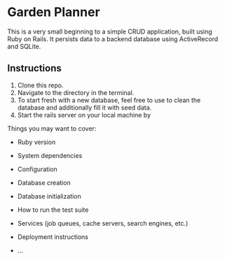 # Garden Planner

This is a very small beginning to a simple CRUD application, built using Ruby on Rails. It persists data to a backend database using ActiveRecord and SQLite.

## Instructions
1. Clone this repo.
1. Navigate to the directory in the terminal.
1. To start fresh with a new database, feel free to use <rails db:reset> to clean the database and additionally fill it with seed data.
1. Start the rails server on your local machine by <shotgun>

Things you may want to cover:

* Ruby version

* System dependencies

* Configuration

* Database creation

* Database initialization

* How to run the test suite

* Services (job queues, cache servers, search engines, etc.)

* Deployment instructions

* ...
